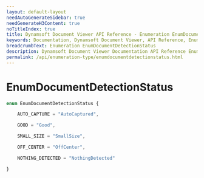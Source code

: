 ```yaml
---
layout: default-layout
needAutoGenerateSidebar: true
needGenerateH3Content: true
noTitleIndex: true
title: Dynamsoft Document Viewer API Reference - Enumeration EnumDocumentDetectionStatus
keywords: Documentation, Dynamsoft Document Viewer, API Reference, Enumeration EnumDocumentDetectionStatus
breadcrumbText: Enumeration EnumDocumentDetectionStatus
description: Dynamsoft Document Viewer Documentation API Reference Enumeration EnumDocumentDetectionStatus Page
permalink: /api/enumeration-type/enumdocumentdetectionstatus.html
---
```


# EnumDocumentDetectionStatus

```typescript
enum EnumDocumentDetectionStatus {

    AUTO_CAPTURE = "AutoCaptured",

    GOOD = "Good",

    SMALL_SIZE = "SmallSize",

    OFF_CENTER = "OffCenter",

    NOTHING_DETECTED = "NothingDetected"

}
```